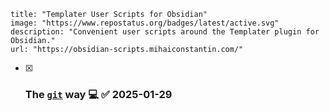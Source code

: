 
```embed
title: "Templater User Scripts for Obsidian"
image: "https://www.repostatus.org/badges/latest/active.svg"
description: "Convenient user scripts around the Templater plugin for Obsidian."
url: "https://obsidian-scripts.mihaiconstantin.com/"
```

- [x] ### The [`git`](https://git-scm.com/) way 💻[](https://obsidian-scripts.mihaiconstantin.com/#the-git-way-) ✅ 2025-01-29